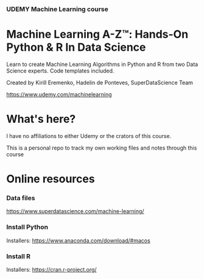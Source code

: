 ### UDEMY Machine Learning course

# Machine Learning A-Z™: Hands-On Python & R In Data Science

Learn to create Machine Learning Algorithms in Python and R from two Data Science experts. Code templates included.

Created by Kirill Eremenko, Hadelin de Ponteves, SuperDataScience Team

https://www.udemy.com/machinelearning


# What's here?
I have no affiliations to either Udemy or the crators of this course.

This is a personal repo to track my own working files and notes through this course

# Online resources

### Data files
https://www.superdatascience.com/machine-learning/

### Install Python
Installers:
https://www.anaconda.com/download/#macos

### Install R
Installers:
https://cran.r-project.org/

